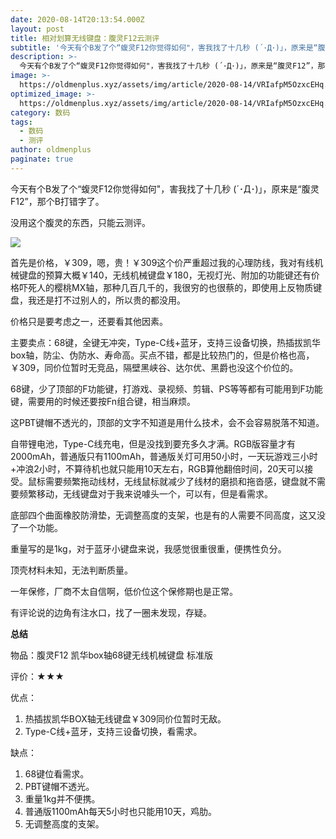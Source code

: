 ```yaml
---
date: 2020-08-14T20:13:54.000Z
layout: post
title: 相对划算无线键盘：腹灵F12云测评
subtitle: '今天有个B发了个“蝮灵F12你觉得如何"，害我找了十几秒 (´･Д･)」，原来是“腹灵F12”，那个B打错字了'
description: >-
  今天有个B发了个“蝮灵F12你觉得如何"，害我找了十几秒 (´･Д･)」，原来是“腹灵F12”，那个B打错字了
image: >-
  https://oldmenplus.xyz/assets/img/article/2020-08-14/VRIafpM5OzxcEHq.jpg
optimized_image: >-
  https://oldmenplus.xyz/assets/img/article/2020-08-14/VRIafpM5OzxcEHq.jpg
category: 数码
tags:
  - 数码
  - 测评
author: oldmenplus
paginate: true
---
```


今天有个B发了个“蝮灵F12你觉得如何"，害我找了十几秒 (´･Д･)」，原来是“腹灵F12”，那个B打错字了。

没用这个腹灵的东西，只能云测评。

![](https://oldmenplus.xyz/assets/img/article/2020-08-14/wptXuErLsjOz9R6.jpg)

首先是价格，￥309，嗯，贵！￥309这个价严重超过我的心理防线，我对有线机械键盘的预算大概￥140，无线机械键盘￥180，无视灯光、附加的功能键还有价格吓死人的樱桃MX轴，那种几百几千的，我很穷的也很蔡的，即使用上反物质键盘，我还是打不过别人的，所以贵的都没用。

价格只是要考虑之一，还要看其他因素。

主要卖点：68键，全键无冲突，Type-C线+蓝牙，支持三设备切换，热插拔凯华box轴，防尘、伪防水、寿命高。买点不错，都是比较热门的，但是价格也高，￥309，同价位暂时无竞品，隔壁黑峡谷、达尔优、黑爵也没这个价位的。

68键，少了顶部的F功能键，打游戏、录视频、剪辑、PS等等都有可能用到F功能键，需要用的时候还要按Fn组合键，相当麻烦。

这PBT键帽不透光的，顶部的文字不知道是用什么技术，会不会容易脱落不知道。

自带锂电池，Type-C线充电，但是没找到要充多久才满。RGB版容量才有2000mAh，普通版只有1100mAh，普通版关灯可用50小时，一天玩游戏三小时+冲浪2小时，不算待机也就只能用10天左右，RGB算他翻倍时间，20天可以接受。鼠标需要频繁拖动线材，无线鼠标就减少了线材的磨损和拖沓感，键盘就不需要频繁移动，无线键盘对于我来说噱头一个，可以有，但是看需求。

底部四个曲面橡胶防滑垫，无调整高度的支架，也是有的人需要不同高度，这又没了一个功能。

重量写的是1kg，对于蓝牙小键盘来说，我感觉很重很重，便携性负分。

顶壳材料未知，无法判断质量。

一年保修，厂商不太自信啊，低价位这个保修期也是正常。

有评论说的边角有注水口，找了一圈未发现，存疑。

**总结**

物品：腹灵F12 凯华box轴68键无线机械键盘 标准版

评价：★★★

优点：

1. 热插拔凯华BOX轴无线键盘￥309同价位暂时无敌。
2. Type-C线+蓝牙，支持三设备切换，看需求。

缺点：

1. 68键位看需求。
2. PBT键帽不透光。
3. 重量1kg并不便携。
4. 普通版1100mAh每天5小时也只能用10天，鸡肋。
5. 无调整高度的支架。